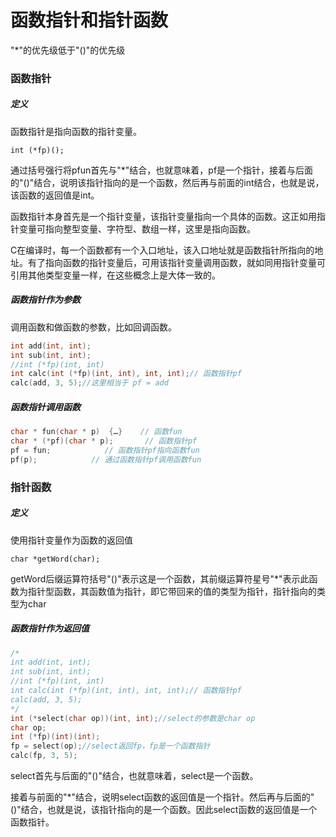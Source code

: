 # 函数指针和指针函数

"*"的优先级低于"()"的优先级

### 函数指针

##### 定义

函数指针是指向函数的指针变量。

`int (*fp)();` 

通过括号强行将pfun首先与"*"结合，也就意味着，pf是一个指针，接着与后面的"()"结合，说明该指针指向的是一个函数，然后再与前面的int结合，也就是说，该函数的返回值是int。

函数指针本身首先是一个指针变量，该指针变量指向一个具体的函数。这正如用指针变量可指向整型变量、字符型、数组一样，这里是指向函数。

C在编译时，每一个函数都有一个入口地址，该入口地址就是函数指针所指向的地址。有了指向函数的指针变量后，可用该指针变量调用函数，就如同用指针变量可引用其他类型变量一样，在这些概念上是大体一致的。

##### 函数指针作为参数

调用函数和做函数的参数，比如回调函数。

```cpp
int add(int, int);
int sub(int, int);
//int (*fp)(int, int)
int calc(int (*fp)(int, int), int, int);// 函数指针pf
calc(add, 3, 5);//这里相当于 pf = add
```

##### 函数指针调用函数

```cpp
char * fun(char * p)  {…}    // 函数fun
char * (*pf)(char * p);       // 函数指针pf
pf = fun;            // 函数指针pf指向函数fun
pf(p);            // 通过函数指针pf调用函数fun
```

### 指针函数

##### 定义

使用指针变量作为函数的返回值

`char *getWord(char);`

getWord后缀运算符括号"()"表示这是一个函数，其前缀运算符星号"*"表示此函数为指针型函数，其函数值为指针，即它带回来的值的类型为指针，指针指向的类型为char

##### 函数指针作为返回值

```cpp
/*
int add(int, int);
int sub(int, int);
//int (*fp)(int, int)
int calc(int (*fp)(int, int), int, int);// 函数指针pf
calc(add, 3, 5);
*/
int (*select(char op))(int, int);//select的参数是char op
char op;
int (*fp)(int)(int);
fp = select(op);//select返回fp，fp是一个函数指针
calc(fp, 3, 5);
```

select首先与后面的"()"结合，也就意味着，select是一个函数。

接着与前面的"*"结合，说明select函数的返回值是一个指针。然后再与后面的"()"结合，也就是说，该指针指向的是一个函数。因此select函数的返回值是一个函数指针。